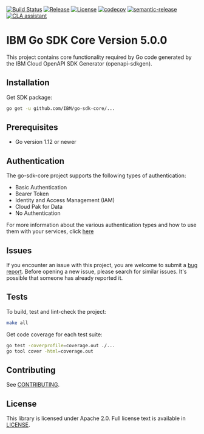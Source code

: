 [![Build Status](https://travis-ci.com/IBM/go-sdk-core.svg?branch=master)](https://travis-ci.com/IBM/go-sdk-core)
[![Release](https://img.shields.io/github/v/release/IBM/go-sdk-core)](https://github.com/IBM/go-sdk-core/releases/latest)
[![License](https://img.shields.io/badge/License-Apache%202.0-blue.svg)](https://opensource.org/licenses/Apache-2.0)
[![codecov](https://codecov.io/gh/IBM/go-sdk-core/branch/master/graph/badge.svg)](https://codecov.io/gh/IBM/go-sdk-core)
[![semantic-release](https://img.shields.io/badge/%20%20%F0%9F%93%A6%F0%9F%9A%80-semantic--release-e10079.svg)](https://github.com/semantic-release/semantic-release)
[![CLA assistant](https://cla-assistant.io/readme/badge/ibm/go-sdk-core)](https://cla-assistant.io/ibm/go-sdk-core)


# IBM Go SDK Core Version 5.0.0
This project contains core functionality required by Go code generated by the IBM Cloud OpenAPI SDK Generator
(openapi-sdkgen).

## Installation

Get SDK package:
```bash
go get -u github.com/IBM/go-sdk-core/...
```

## Prerequisites
- Go version 1.12 or newer

## Authentication
The go-sdk-core project supports the following types of authentication:
- Basic Authentication
- Bearer Token 
- Identity and Access Management (IAM)
- Cloud Pak for Data
- No Authentication

For more information about the various authentication types and how to use them with your services, click [here](Authentication.md)

## Issues

If you encounter an issue with this project, you are welcome to submit a [bug report](https://github.com/IBM/go-sdk-core/issues).
Before opening a new issue, please search for similar issues. It's possible that someone has already reported it.

## Tests

To build, test and lint-check the project:
```bash
make all
```

Get code coverage for each test suite:
```bash
go test -coverprofile=coverage.out ./...
go tool cover -html=coverage.out
```

## Contributing

See [CONTRIBUTING](CONTRIBUTING.md).

## License

This library is licensed under Apache 2.0. Full license text is
available in [LICENSE](LICENSE).
